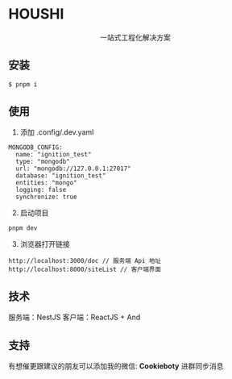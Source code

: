 # HOUSHI

<p align="center">一站式工程化解决方案</p>

## 安装
```jsx
$ pnpm i

```

## 使用
1. 添加 .config/.dev.yaml
```
MONGODB_CONFIG:
  name: "ignition_test"
  type: "mongodb"
  url: "mongodb://127.0.0.1:27017"
  database: "ignition_test"
  entities: "mongo"
  logging: false
  synchronize: true
```

2. 启动项目
```
pnpm dev
```

3. 浏览器打开链接
```
http://localhost:3000/doc // 服务端 Api 地址
http://localhost:8000/siteList // 客户端界面
```

## 技术

服务端：NestJS
客户端：ReactJS + And

## 支持

有想催更跟建议的朋友可以添加我的微信: **Cookieboty** 进群同步消息